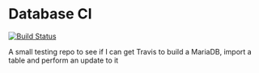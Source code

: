 # Database CI

[![Build Status](https://travis-ci.org/gordonmurray/test-database-ci.svg?branch=master)](https://travis-ci.org/gordonmurray/test-database-ci)

A small testing repo to see if I can get Travis to build a MariaDB, import a table and perform an update to it
